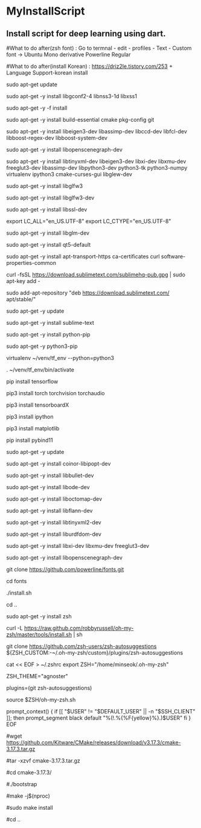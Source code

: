# MyInstallScript
Install script for deep learning using dart.
-----------------------------------------------

#What to do after(zsh font) : Go to termnal - edit - profiles - Text - Custom font -> Ubuntu Mono derivative Powerline Regular

#What to do after(install Korean) : https://driz2le.tistory.com/253 + Language Support-korean install

sudo apt-get update

sudo apt-get -y install libgconf2-4 libnss3-1d libxss1

sudo apt-get -y -f install

sudo apt-get -y install build-essential cmake pkg-config git

sudo apt-get -y install libeigen3-dev libassimp-dev libccd-dev libfcl-dev libboost-regex-dev libboost-system-dev

sudo apt-get -y install libopenscenegraph-dev

sudo apt-get -y install libtinyxml-dev libeigen3-dev libxi-dev libxmu-dev freeglut3-dev libassimp-dev libpython3-dev python3-tk python3-numpy virtualenv ipython3 cmake-curses-gui libglew-dev

sudo apt-get -y install libglfw3

sudo apt-get -y install libglfw3-dev

sudo apt-get -y install libssl-dev

export LC_ALL="en_US.UTF-8" export LC_CTYPE="en_US.UTF-8"

sudo apt-get -y install libglm-dev

sudo apt-get -y install qt5-default

sudo apt-get -y install apt-transport-https ca-certificates curl software-properties-common

curl -fsSL https://download.sublimetext.com/sublimehq-pub.gpg | sudo apt-key add -

sudo add-apt-repository "deb https://download.sublimetext.com/ apt/stable/"

sudo apt-get -y update

sudo apt-get -y install sublime-text

sudo apt-get -y install python-pip

sudo apt-get -y python3-pip

virtualenv ~/venv/tf_env --python=python3

. ~/venv/tf_env/bin/activate

pip install tensorflow

pip3 install torch torchvision torchaudio

pip3 install tensorboardX

pip3 install ipython

pip3 install matplotlib

pip install pybind11

sudo apt-get -y update

sudo apt-get -y install coinor-libipopt-dev

sudo apt-get -y install libbullet-dev

sudo apt-get -y install libode-dev

sudo apt-get -y install liboctomap-dev

sudo apt-get -y install libflann-dev

sudo apt-get -y install libtinyxml2-dev

sudo apt-get -y install liburdfdom-dev

sudo apt-get -y install libxi-dev libxmu-dev freeglut3-dev

sudo apt-get -y install libopenscenegraph-dev

git clone https://github.com/powerline/fonts.git

cd fonts

./install.sh

cd ..

sudo apt-get -y install zsh

curl -L https://raw.github.com/robbyrussell/oh-my-zsh/master/tools/install.sh | sh

git clone https://github.com/zsh-users/zsh-autosuggestions ${ZSH_CUSTOM:-~/.oh-my-zsh/custom}/plugins/zsh-autosuggestions

cat << EOF > ~/.zshrc
export ZSH="/home/minseok/.oh-my-zsh"

ZSH_THEME="agnoster"

plugins=(git zsh-autosuggestions)

source $ZSH/oh-my-zsh.sh

prompt_context() {
if [[ "$USER" != "$DEFAULT_USER" || -n "$SSH_CLIENT" ]]; then
prompt_segment black default "%(!.%{%F{yellow}%}.)$USER"
fi
}
EOF

#wget https://github.com/Kitware/CMake/releases/download/v3.17.3/cmake-3.17.3.tar.gz

#tar -xzvf cmake-3.17.3.tar.gz

#cd cmake-3.17.3/

#./bootstrap

#make -j$(nproc)

#sudo make install

#cd ..
